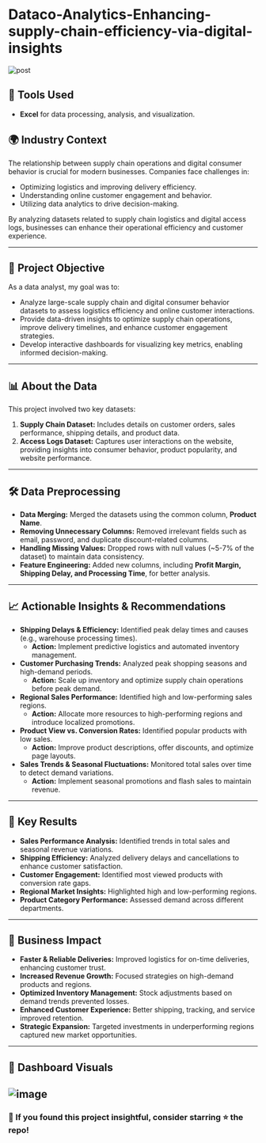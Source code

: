 # Dataco-Analytics-Enhancing-supply-chain-efficiency-via-digital-insights
![post](https://github.com/user-attachments/assets/04676db1-c601-4aa4-bed4-a92a3d8a6910)

## 📌 Tools Used
- **Excel** for data processing, analysis, and visualization.

## 🌍 Industry Context
The relationship between supply chain operations and digital consumer behavior is crucial for modern businesses. Companies face challenges in:
- Optimizing logistics and improving delivery efficiency.
- Understanding online customer engagement and behavior.
- Utilizing data analytics to drive decision-making.

By analyzing datasets related to supply chain logistics and digital access logs, businesses can enhance their operational efficiency and customer experience.

---
## 🎯 Project Objective
As a data analyst, my goal was to:
- Analyze large-scale supply chain and digital consumer behavior datasets to assess logistics efficiency and online customer interactions.
- Provide data-driven insights to optimize supply chain operations, improve delivery timelines, and enhance customer engagement strategies.
- Develop interactive dashboards for visualizing key metrics, enabling informed decision-making.

---
## 📊 About the Data
This project involved two key datasets:
1. **Supply Chain Dataset:** Includes details on customer orders, sales performance, shipping details, and product data.
2. **Access Logs Dataset:** Captures user interactions on the website, providing insights into consumer behavior, product popularity, and website performance.

---
## 🛠️ Data Preprocessing
- **Data Merging:** Merged the datasets using the common column, **Product Name**.
- **Removing Unnecessary Columns:** Removed irrelevant fields such as email, password, and duplicate discount-related columns.
- **Handling Missing Values:** Dropped rows with null values (~5-7% of the dataset) to maintain data consistency.
- **Feature Engineering:** Added new columns, including **Profit Margin, Shipping Delay, and Processing Time**, for better analysis.

---
## 📈 Actionable Insights & Recommendations
- **Shipping Delays & Efficiency:** Identified peak delay times and causes (e.g., warehouse processing times).
  - **Action:** Implement predictive logistics and automated inventory management.
- **Customer Purchasing Trends:** Analyzed peak shopping seasons and high-demand periods.
  - **Action:** Scale up inventory and optimize supply chain operations before peak demand.
- **Regional Sales Performance:** Identified high and low-performing sales regions.
  - **Action:** Allocate more resources to high-performing regions and introduce localized promotions.
- **Product View vs. Conversion Rates:** Identified popular products with low sales.
  - **Action:** Improve product descriptions, offer discounts, and optimize page layouts.
- **Sales Trends & Seasonal Fluctuations:** Monitored total sales over time to detect demand variations.
  - **Action:** Implement seasonal promotions and flash sales to maintain revenue.

---
## 📌 Key Results
- **Sales Performance Analysis:** Identified trends in total sales and seasonal revenue variations.
- **Shipping Efficiency:** Analyzed delivery delays and cancellations to enhance customer satisfaction.
- **Customer Engagement:** Identified most viewed products with conversion rate gaps.
- **Regional Market Insights:** Highlighted high and low-performing regions.
- **Product Category Performance:** Assessed demand across different departments.

---
## 🚀 Business Impact
- **Faster & Reliable Deliveries:** Improved logistics for on-time deliveries, enhancing customer trust.
- **Increased Revenue Growth:** Focused strategies on high-demand products and regions.
- **Optimized Inventory Management:** Stock adjustments based on demand trends prevented losses.
- **Enhanced Customer Experience:** Better shipping, tracking, and service improved retention.
- **Strategic Expansion:** Targeted investments in underperforming regions captured new market opportunities.

---
## 📸 Dashboard Visuals
![image](https://github.com/user-attachments/assets/68bbdeff-23f4-44db-b24e-ef438ed35162)
---

### 🌟 If you found this project insightful, consider starring ⭐ the repo!


